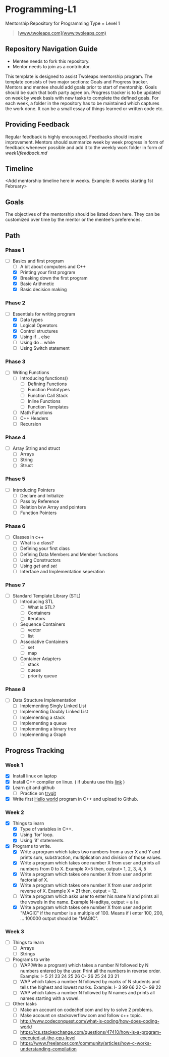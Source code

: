 # Programming-L1

Mentorship Repository for Programming Type = Level 1
> [www.twoleaps.com](www.twoleaps.com)

## Repository Navigation Guide
* Mentee needs to fork this repository.
* Mentor needs to join as a contributor.

This template is designed to assist Twoleaps mentorship program. The template consists of two 
major sections: Goals and Progress tracker. Mentors and mentee should add goals prior to start of 
mentorship. Goals should be such that both party agree on. Progress tracker is to be updated on week
by week basis with new tasks to complete the defined goals. For each week, a folder in the repository
has to be maintained which captures the work done. It can be a small essay of things learned or written
code etc.

## Providing Feedback

Regular feedback is highly encouraged. Feedbacks should inspire improvement. Mentors should summarize week by week progress in form of feedback whenever possible and add it to the weekly work folder in form of *week1/feedback.md*

## Timeline

<Add mentorship timeline here in weeks. Example: 8 weeks starting 1st February>


## Goals
The objectives of the mentorship should be listed down here. They can be customized over time by the mentor
or the mentee's preferences.

## Path

### Phase 1
- [ ] Basics and first program 
    - [ ] A bit about computers and C++ 
    - [x] Printing your first program
    - [x] Breaking down the first program
    - [x] Basic Arithmetic
    - [x] Basic decision making
    
### Phase 2
- [ ] Essentials for writing program
    - [x] Data types
    - [x] Logical Operators
    - [x] Control structures
    - [x] Using if .. else 
    - [ ] Using do .. while
    - [ ] Using Switch statement

### Phase 3 
- [ ] Writing Functions  
    - [ ] Introducing functions()
        - [ ] Defining Functions
        - [ ] Function Prototypes
        - [ ] Function Call Stack
        - [ ] Inline Functions
        - [ ] Function Templates
    - [ ] Math Functions
    - [ ] C++ Headers
    - [ ] Recursion
 
### Phase 4
- [ ] Array String and struct
   - [ ] Arrays
   - [ ] String
   - [ ] Struct
   
### Phase 5
- [ ] Introducing Pointers
    - [ ] Declare and Initialize
    - [ ] Pass by Reference
    - [ ] Relation b/w Array and pointers
    - [ ] Function Pointers
    
### Phase 6
- [ ] Classes in c++
    - [ ] What is a class?
    - [ ] Defining your first class
    - [ ] Defining Data Members and Member functions
    - [ ] Using Constructors
    - [ ] Using *get* and *set*
    - [ ] Interface and Implementation seperation
    
### Phase 7
- [ ] Standard Template Library (STL)
    - [ ] Introducing STL
        - [ ] What is  STL?
        - [ ] Containers
        - [ ] Iterators
    - [ ] Sequence Containers
        - [ ] vector
        - [ ] list
    - [ ] Associative Containers
        - [ ] set
        - [ ] map
    - [ ] Container Adapters
        - [ ] stack
        - [ ] queue
        - [ ] priority queue
    
 ### Phase 8
 - [ ] Data Structure Implementation
    - [ ] Implementing Singly Linked List
    - [ ] Implementing Doubly Linked List 
    - [ ] Implementing a stack
    - [ ] Implementing a queue
    - [ ] Implementing a binary tree
    - [ ] Implementing a Graph
    
## Progress Tracking

### Week 1
  - [x] Install linux on laptop
  - [x] Install C++ compiler on linux. ( if ubuntu use this [link](https://www.cyberciti.biz/faq/howto-compile-and-run-c-cplusplus-code-in-linux/) )
  - [x] Learn git and github
    - [ ] Practice on [trygit](https://try.github.io/levels/1/challenges/1)
  - [x] Write first [Hello world](https://www.programiz.com/cpp-programming/examples/print-sentence) program in C++ and upload to Github.
  
### Week 2
  - [x] Things to learn
    - [x] Type of variables in C++.
    - [x] Using 'for' loop.
    - [x] Using 'if' statements.
  - [x] Programs to write.
    - [x] Write a program which takes two numbers from a user X and Y and prints sum, substraction, multiplication and division of those values.
    - [x] Write a program which takes one number X from user and prints all numbers from 0 to X. Example X=5 then, output= 1, 2, 3, 4, 5
    - [x] Write a program which takes one number X from user and print factorial of X. 
    - [x] Write a program which takes one number X from user and print reverse of X. Example X = 21 then, output = 12.
    - [ ] Write a program which asks user to enter his name N and prints all the vowels in the name. Example N=aditya, output = a i a
    - [x] Write a program which takes one number X from user and print "MAGIC" if the number is a multiple of 100. Means if i enter 100, 200, ... 100000 output should be "MAGIC".

### Week 3
  - [ ] Things to learn
    - [ ] Arrays
    - [ ] Strings
  - [ ] Programs to write
    - [ ] WAP(Write a program) which takes a number N followed by N numbers entered by the user. Print all the numbers in reverse order. Example: I- 5 21 23 24 25 26 O- 26 25 24 23 21
    - [ ] WAP which takes a number N followed by marks of N students and tells the highest and lowest marks. Example: I- 3 99 66 22 O- 99 22
    - [ ] WAP which takes a number N followed by N names and prints all names starting with a vowel.
  - [ ] Other tasks
    - [ ] Make an account on codechef.com and try to solve 2 problems.
    - [ ] Make account on stackoverflow.com and follow c++ topic.
    - [ ] http://www.codeconquest.com/what-is-coding/how-does-coding-work/
    - [ ] https://cs.stackexchange.com/questions/47410/how-is-a-program-executed-at-the-cpu-level
    - [ ] https://www.freelancer.com/community/articles/how-c-works-understanding-compilation
